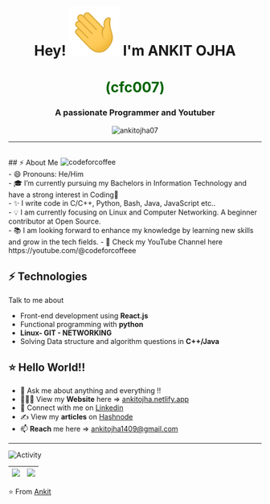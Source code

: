 
<h1 align="center">Hey! <img src="https://github.com/ABSphreak/ABSphreak/blob/master/gifs/Hi.gif" width=100> I'm ANKIT OJHA</h1>
<h1 align="center" style="color: darkgreen;">(cfc007)</h1>
<h3 align="center">A passionate Programmer and Youtuber</h3>
<p align="center"> <img src="https://komarev.com/ghpvc/?username=ankitojha07&label=Profile%20views&color=0e75b6&style=flat" alt="ankitojha07" /> </p>
<hr>
</br>



<img align="right" alt="codeforcoffee" src="https://drive.google.com/file/d/1igrb7utJ5f1onYUClBXgDDSVU6uhhD4t/" width=400 />
## ⚡ About Me
- 😄 Pronouns: He/Him <br/>
- 🎓 I’m currently pursuing my Bachelors in Information Technology and have a strong interest in Coding💙 <br />
- ✨  I write code in C/C++, Python, Bash, Java, JavaScript etc.. <br/>
- 💡 I am currently focusing on Linux and Computer Networking. A beginner contributor at Open Source. <br/>
- 📚 I am looking forward to enhance my knowledge by learning new skills and grow in the tech fields.
- 🤯 Check my YouTube Channel here https://youtube.com/@codeforcoffeee

<br/>

## ⚡ Technologies
Talk to me about
- Front-end development using **React.js**
- Functional programming with **python**
- **Linux- GIT - NETWORKING**
- Solving Data structure and algorithm questions in **C++/Java**

## ⭐️ Hello World!! 
- 💬 Ask me about anything and everything !! 
- 👨🏻‍💻 View my **Website** here => <a href="https://ankitojha.netlify.app/">ankitojha.netlify.app</a>
- 💬 Connect with me on <a href="https://www.linkedin.com/in/ankitojha_07/">Linkedin</a>
- ✍ View my **articles** on <a href="https://ankitojha.hashnode.dev/">Hashnode</a>
- 📫 **Reach** me here => ankitojha1409@gmail.com

<hr>

![Activity](https://activity-graph.herokuapp.com/graph?username=ankitojha07&theme=xcode)

|<img src="https://github-readme-stats.vercel.app/api?username=ankitojha07&&show_icons=true&count_private=true"/>|<img src="https://github-readme-streak-stats.herokuapp.com/?user=ankitojha07"/>|
|---|---|

⭐️ From [Ankit](https://github.com/ankitojha07)
